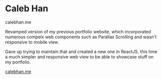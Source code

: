 # Caleb Han

calebhan.me

Revamped version of my previous portfolio website, which incorporated numerous compelx web components such as Parallax Scrolling and wasn't responsive to mobile view.

Gave up trying to maintain that and created a new one in ReactJS, this time a much simpler and responsive web view to be able to showcase stuff on my portfolio.

[calebhan.me](https://calebhan.me/)
